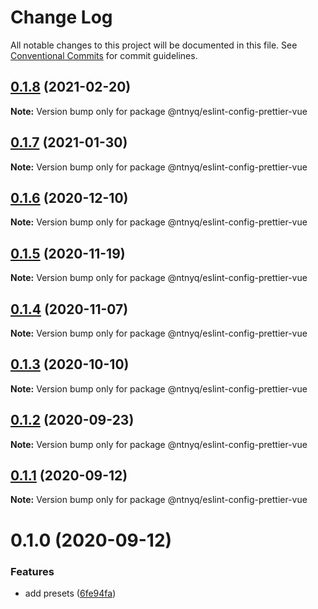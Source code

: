 # Change Log

All notable changes to this project will be documented in this file.
See [Conventional Commits](https://conventionalcommits.org) for commit guidelines.

## [0.1.8](https://github.com/ntnyq/configs/compare/@ntnyq/eslint-config-prettier-vue@0.1.7...@ntnyq/eslint-config-prettier-vue@0.1.8) (2021-02-20)

**Note:** Version bump only for package @ntnyq/eslint-config-prettier-vue

## [0.1.7](https://github.com/ntnyq/configs/compare/@ntnyq/eslint-config-prettier-vue@0.1.6...@ntnyq/eslint-config-prettier-vue@0.1.7) (2021-01-30)

**Note:** Version bump only for package @ntnyq/eslint-config-prettier-vue

## [0.1.6](https://github.com/ntnyq/configs/compare/@ntnyq/eslint-config-prettier-vue@0.1.5...@ntnyq/eslint-config-prettier-vue@0.1.6) (2020-12-10)

**Note:** Version bump only for package @ntnyq/eslint-config-prettier-vue

## [0.1.5](https://github.com/ntnyq/configs/compare/@ntnyq/eslint-config-prettier-vue@0.1.4...@ntnyq/eslint-config-prettier-vue@0.1.5) (2020-11-19)

**Note:** Version bump only for package @ntnyq/eslint-config-prettier-vue

## [0.1.4](https://github.com/ntnyq/configs/compare/@ntnyq/eslint-config-prettier-vue@0.1.3...@ntnyq/eslint-config-prettier-vue@0.1.4) (2020-11-07)

**Note:** Version bump only for package @ntnyq/eslint-config-prettier-vue

## [0.1.3](https://github.com/ntnyq/configs/compare/@ntnyq/eslint-config-prettier-vue@0.1.2...@ntnyq/eslint-config-prettier-vue@0.1.3) (2020-10-10)

**Note:** Version bump only for package @ntnyq/eslint-config-prettier-vue

## [0.1.2](https://github.com/ntnyq/configs/compare/@ntnyq/eslint-config-prettier-vue@0.1.1...@ntnyq/eslint-config-prettier-vue@0.1.2) (2020-09-23)

**Note:** Version bump only for package @ntnyq/eslint-config-prettier-vue

## [0.1.1](https://github.com/ntnyq/configs/compare/@ntnyq/eslint-config-prettier-vue@0.1.0...@ntnyq/eslint-config-prettier-vue@0.1.1) (2020-09-12)

**Note:** Version bump only for package @ntnyq/eslint-config-prettier-vue

# 0.1.0 (2020-09-12)

### Features

-   add presets ([6fe94fa](https://github.com/ntnyq/configs/commit/6fe94fae4ed9d80b18833c9e5a3f51f710ebda43))
